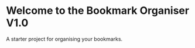 Welcome to the Bookmark Organiser V1.0
==============================

A starter project for organising your bookmarks.
